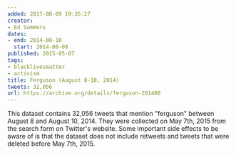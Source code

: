 ```yaml
---
added: 2017-08-09 19:35:27
creator:
- Ed Summers
dates:
- end: 2014-08-10
  start: 2014-08-08
published: 2015-05-07
tags:
- blacklivesmatter
- activism
title: Ferguson (August 8-10, 2014)
tweets: 32,056
url: https://archive.org/details/ferguson-201408
---
```


This dataset contains 32,056 tweets that mention "ferguson" between August 8 and August 10, 2014. They were collected on May 7th, 2015 from the search form on Twitter's website. Some important side effects to be aware of is that the dataset does not include retweets and tweets that were deleted before May 7th, 2015.
